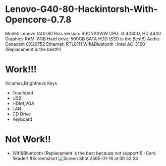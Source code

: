 # Lenovo-G40-80-Hackintorsh-With-Opencore-0.7.8
Model: Lenovo G40-80
Bios version: B0CNA0WW
CPU: i3 4030U, HD 4400 Graphics
RAM: 8GB
Hard drive: 500GB SATA HDD (SSD is the Best!!)
Audio: Conexant CX20752
Ethernet: RTL8111
Wifi&Bluetooth : Intel AC-3160 (Replacement is the best!!!)
# Work!!!
Volumes,Brightness Keys
- Touchpad
- USB
- HDMI,VGA
- LAN
- CD Drive
- Keyboard
# Not Work!!
- Wifi&Bluetooth (Replacement is the best because not support!!)
-Card Reader!
#Screenshort
![Screen Shot 2565-01-16 at 00 32 24](https://user-images.githubusercontent.com/83513988/149631737-0097803d-0a9a-4cfc-b90e-7cf525518675.png)
